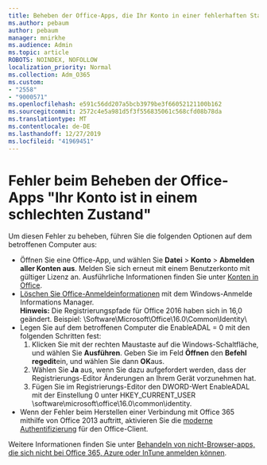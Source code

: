 ```yaml
---
title: Beheben der Office-Apps, die Ihr Konto in einer fehlerhaften Statusmeldung befindet
ms.author: pebaum
author: pebaum
manager: mnirkhe
ms.audience: Admin
ms.topic: article
ROBOTS: NOINDEX, NOFOLLOW
localization_priority: Normal
ms.collection: Adm_O365
ms.custom:
- "2558"
- "9000571"
ms.openlocfilehash: e591c56dd207a5bcb3979be3f66052121100b162
ms.sourcegitcommit: 2572c4e5a981d5f3f556835061c568cfd08b78da
ms.translationtype: MT
ms.contentlocale: de-DE
ms.lasthandoff: 12/27/2019
ms.locfileid: "41969451"
---
```

# <a name="fixing-the-office-apps-your-account-is-in-a-bad-state-error"></a>Fehler beim Beheben der Office-Apps "Ihr Konto ist in einem schlechten Zustand"

Um diesen Fehler zu beheben, führen Sie die folgenden Optionen auf dem betroffenen Computer aus:

- Öffnen Sie eine Office-App, und wählen Sie **Datei** > **Konto** > **Abmelden aller Konten aus**. Melden Sie sich erneut mit einem Benutzerkonto mit gültiger Lizenz an. Ausführliche Informationen finden Sie unter [Konten in Office](https://support.office.com/article/accounts-in-office-628ea040-f265-49de-b986-be09c3ebf8a9).
- [Löschen Sie Office-Anmeldeinformationen](https://docs.microsoft.com/office/troubleshoot/error-messages/another-account-already-signed-in#step-3-clear-cached-credentials-on-the-computer) mit dem Windows-Anmelde Informations Manager.<br>
  **Hinweis:** Die Registrierungspfade für Office 2016 haben sich in 16,0 geändert. Beispiel: \Software\Microsoft\Office\16.0\Common\Identity\
- Legen Sie auf dem betroffenen Computer die EnableADAL = 0 mit den folgenden Schritten fest:  
     1. Klicken Sie mit der rechten Maustaste auf die Windows-Schaltfläche, und wählen Sie **Ausführen**. Geben Sie im Feld **Öffnen** den **Befehl regedit**ein, und wählen Sie dann **OK**aus.
     2. Wählen Sie **Ja** aus, wenn Sie dazu aufgefordert werden, dass der Registrierungs-Editor Änderungen an Ihrem Gerät vorzunehmen hat.
    3. Fügen Sie im Registrierungs-Editor den DWORD-Wert EnableADAL mit der Einstellung 0 unter HKEY_CURRENT_USER \software\microsoft\office\16.0\common\identity.
- Wenn der Fehler beim Herstellen einer Verbindung mit Office 365 mithilfe von Office 2013 auftritt, aktivieren Sie die [moderne Authentifizierung](https://docs.microsoft.com/office365/admin/security-and-compliance/enable-modern-authentication) für den Office-Client.

Weitere Informationen finden Sie unter [Behandeln von nicht-Browser-apps, die sich nicht bei Office 365, Azure oder InTune anmelden können](https://support.office.com/article/how-to-troubleshoot-non-browser-apps-that-can-t-sign-in-to-office-365-azure-or-intune-3ba1b268-66f6-462c-b0e5-070f5c2603c1).

